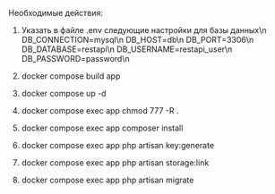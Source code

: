 Необходимые действия:
1) Указать в файле .env следующие настройки для базы данных\n
    DB_CONNECTION=mysql\n
    DB_HOST=db\n
    DB_PORT=3306\n
    DB_DATABASE=restapi\n
    DB_USERNAME=restapi_user\n
    DB_PASSWORD=password\n
    
2) docker compose build app

3) docker compose up -d

4) docker compose exec app chmod 777 -R .

5) docker compose exec app composer install 

6) docker compose exec app php artisan key:generate

7) docker compose exec app php artisan storage:link

8) docker compose exec app php artisan migrate

